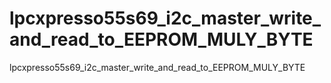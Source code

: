 # lpcxpresso55s69_i2c_master_write_and_read_to_EEPROM_MULY_BYTE
lpcxpresso55s69_i2c_master_write_and_read_to_EEPROM_MULY_BYTE
